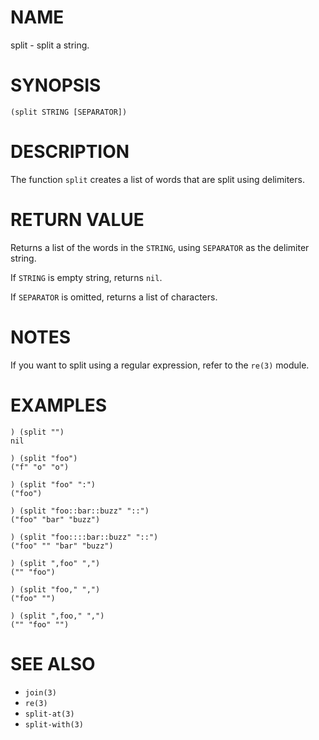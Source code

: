 # NAME
split - split a string.

# SYNOPSIS

    (split STRING [SEPARATOR])

# DESCRIPTION
The function `split` creates a list of words that are split using delimiters.

# RETURN VALUE
Returns a list of the words in the `STRING`, using `SEPARATOR` as the delimiter string.

If `STRING` is empty string, returns `nil`.

If `SEPARATOR` is omitted, returns a list of characters.

# NOTES
If you want to split using a regular expression, refer to the `re(3)` module.

# EXAMPLES

    ) (split "")
    nil
    
    ) (split "foo")
    ("f" "o" "o")
    
    ) (split "foo" ":")
    ("foo")
    
    ) (split "foo::bar::buzz" "::")
    ("foo" "bar" "buzz")
    
    ) (split "foo::::bar::buzz" "::")
    ("foo" "" "bar" "buzz")

    ) (split ",foo" ",")
    ("" "foo")
    
    ) (split "foo," ",")
    ("foo" "")
    
    ) (split ",foo," ",")
    ("" "foo" "")

# SEE ALSO
- `join(3)`
- `re(3)`
- `split-at(3)`
- `split-with(3)`
